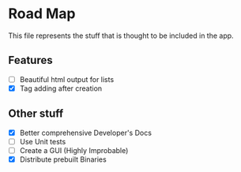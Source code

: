 # Road Map

This file represents the stuff that is thought to be included in the app.

## Features

- [ ] Beautiful html output for lists
- [x] Tag adding after creation

## Other stuff

- [x] Better comprehensive Developer's Docs
- [ ] Use Unit tests
- [ ] Create a GUI (Highly Improbable)
- [x] Distribute prebuilt Binaries
